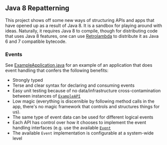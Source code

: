 ## Java 8 Repatterning

This project shows off some new ways of structuring APIs and apps
that have opened up as a result of Java 8.  It is a sandbox for
playing around with ideas.  Naturally, it requires Java 8 to compile,
though for distributing code that uses Java 8 features, one can use
[Retrolambda](https://github.com/orfjackal/retrolambda) to distribute it
as Java 6 and 7 compatible bytecode.

### Events

See [ExampleApplication.java](src/main/java/org/lantern/sandbox/java8repatterning/example/ExampleApplication.java)
for an example of an application that does event handling that confers the following benefits:

 * Strongly typed
 * Terse and clear syntax for declaring and consuming events
 * Easy unit testing because of no data/infrastructure cross-contamination between instances of [`ExampleAPI`](src/main/java/org/lantern/sandbox/java8repatterning/example/ExampleAPI.java)
 * Low magic (everything is discernible by following method calls in the app,
   there's no magic framework that controls and structures things for us).
 * The same type of event data can be used for different logical events
 * Each API has control over how it chooses to implement the event handling
   interfaces (e.g. use the available [`Event`](src/main/java/org/lantern/sandbox/java8repatterning/event/Event.java)
 * The available `Event` implementation is configurable at a system-wide level

 